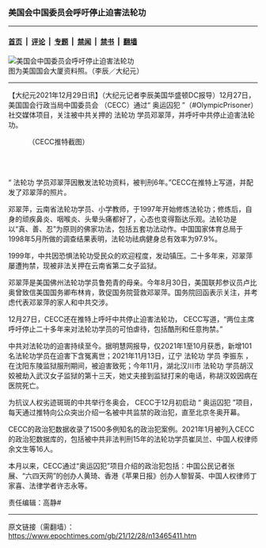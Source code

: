 ### 美国会中国委员会呼吁停止迫害法轮功

---

#### [首页](../../../..?n13465411) &nbsp;|&nbsp; [评论](../../../../../epoch-comment?n13465411) &nbsp;|&nbsp; [专题](../../../../../epoch-special?n13465411) &nbsp;|&nbsp; [禁闻](../../../../../epoch-news?n13465411) &nbsp;|&nbsp; [禁书](../../../../../books?n13465411) &nbsp;|&nbsp; [翻墙](https://github.com/gfw-breaker/nogfw/blob/master/README.md?n13465411)


<div><img alt="美国会中国委员会呼吁停止迫害法轮功" class="attachment-djy_600_400 size-djy_600_400 wp-post-image" src="https://i.epochtimes.com/assets/uploads/2019/12/01-capitol-flag-600x400.jpg"/>
<div class="caption">
 图为美国国会大厦资料照。（李辰／大纪元）
</div></div><hr/><div class="post_content" id="artbody" itemprop="articleBody">
 <!-- article content begin -->
 <p>
  【大纪元2021年12月29日讯】（大纪元记者李辰美国华盛顿DC报导）12月27日，
  <ok href="https://www.epochtimes.com/gb/tag/%E7%BE%8E%E5%9B%BD%E5%9B%BD%E4%BC%9A%E8%A1%8C%E6%94%BF%E5%BD%93%E5%B1%80%E4%B8%AD%E5%9B%BD%E5%A7%94%E5%91%98%E4%BC%9A.html">
   美国国会行政当局中国委员会
  </ok>
  （CECC）通过“
  <ok href="https://www.epochtimes.com/gb/tag/%E5%A5%A5%E8%BF%90%E5%9B%9A%E7%8A%AF.html">
   奥运囚犯
  </ok>
  ”（#OlympicPrisoner）社交媒体项目，关注被中共关押的
  <ok href="https://www.epochtimes.com/gb/tag/%E6%B3%95%E8%BD%AE%E5%8A%9F.html">
   法轮功
  </ok>
  学员邓翠萍，并呼吁中共停止迫害法轮功。
 </p>
 <figure aria-describedby="caption-attachment-13465661" class="wp-caption aligncenter" id="attachment_13465661" style="width: 558px">
  <ok href="https://i.epochtimes.com/assets/uploads/2021/12/id13465661-Screen-Shot-2021-12-28-at-9.54.16-PM.png" target="_blank">
   <img alt="" class="size-medium_vertical wp-image-13465661" src="https://i.epochtimes.com/assets/uploads/2021/12/id13465661-Screen-Shot-2021-12-28-at-9.54.16-PM-558x400.png"/>
  </ok>
  <br/><figcaption class="wp-caption-text" id="caption-attachment-13465661">
   （CECC推特截图）
  </figcaption><br/>
 </figure><br/>
 <p>
  “
  <ok href="https://www.epochtimes.com/gb/tag/%E6%B3%95%E8%BD%AE%E5%8A%9F.html">
   法轮功
  </ok>
  学员邓翠萍因散发法轮功资料，被判刑6年。”CECC在推特上写道，并配发了邓翠萍的照片。
 </p>
 <p>
  邓翠萍，云南省法轮功学员、小学教师，于1997年开始修炼法轮功；修炼后，自身的顽疾鼻炎、咽喉炎、头晕头痛都好了，心态也变得豁达乐观。法轮功是以“真、善、忍”为原则的佛家功法，包括五套功法动作。中国国家体育总局于1998年5月所做的调查结果表明，法轮功祛病健身总有效率为97.9%。
 </p>
 <p>
  1999年，中共因恐惧法轮功受民众的欢迎程度，发动镇压。二十多年来，邓翠萍屡遭拘禁，现被非法关押在云南省第二女子监狱。
 </p>
 <p>
  邓翠萍是美国佛州法轮功学员鲁苑青的母亲。今年8月30日，美国联邦参议员卢比奥曾致信美国国务卿布林肯，敦促国务院营救邓翠萍。国务院回函表示关注，并考虑代表邓翠萍的家人和中共交涉。
 </p>
 <p>
  12月27日，CECC还在推特上呼吁中共停止迫害法轮功， CECC写道，“两位主席呼吁停止二十多年来对法轮功学员的可怕虐待，包括酷刑和任意拘禁。”
 </p>
 <p>
  中共对法轮功的迫害持续至今。据明慧网报导，仅2021年1至10月获悉，新增101名法轮功学员在迫害下含冤离世；2021年11月13日，辽宁
  <ok href="https://www.epochtimes.com/gb/tag/%E6%B3%95%E8%BD%AE%E5%8A%9F.html">
   法轮功
  </ok>
  学员
  <ok href="https://www.epochtimes.com/gb/tag/%E6%9D%8E%E6%8C%AF%E4%B8%9C.html">
   李振东
  </ok>
  ，在沈阳东陵监狱服刑期间，被迫害致死；今年11月，湖北汉川市
  <ok href="https://www.minghui.org/mh/glossary.html#1">
   法轮功
  </ok>
  学员胡汉姣被劫入武汉女子监狱的第十三天，她丈夫接到监狱打来的电话，称胡汉姣因病在医院死亡。
 </p>
 <p>
  为抗议人权劣迹斑斑的中共举行冬奥会， CECC于12月初启动 “
  <ok href="https://www.epochtimes.com/gb/tag/%E5%A5%A5%E8%BF%90%E5%9B%9A%E7%8A%AF.html">
   奥运囚犯
  </ok>
  ”项目，每天通过推特向公众突出介绍一名被中共监禁的政治犯，直至北京冬奥开幕。
 </p>
 <p>
  CECC的政治犯数据收录了1500多例知名的政治犯案例。2021年1月被列入CECC的政治犯数据库的，包括被中共非法判刑15年的法轮功学员崔凤兰、中国人权律师余文生等16人。
 </p>
 <p>
  本月以来，CECC通过“奥运囚犯”项目介绍的政治犯包括：中国公民记者张展、“六四天网”的创办人黄琦、香港《苹果日报》创办人黎智英、中国人权律师丁家喜、法律学者许志永等。
 </p>
 <p>
  责任编辑：高静#
 </p>
 <!-- article content end -->
 <div id="below_article_ad">
 </div>
</div>


---

原文链接（需翻墙）：https://www.epochtimes.com/gb/21/12/28/n13465411.htm